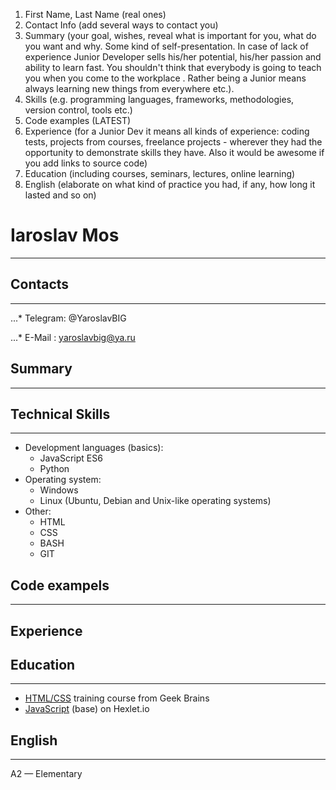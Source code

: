 1. First Name, Last Name (real ones)
2. Contact Info (add several ways to contact you)
3. Summary (your goal, wishes, reveal what is important for you, what do you want and why.
Some kind of self-presentation. In case of lack of experience  Junior Developer sells his/her potential, his/her passion and ability to learn fast. You shouldn't think that everybody is going to teach you when you come to the workplace . Rather being a Junior means always
learning new things from everywhere etc.).
4. Skills (e.g. programming languages, frameworks, methodologies, version control, tools etc.)
5. Code examples (LATEST)
6. Experience (for a Junior Dev it means all kinds of experience: coding tests, projects from courses,
freelance projects - wherever they had the opportunity to demonstrate skills they have.
Also it would be awesome if you add links to source code)
7. Education (including courses, seminars, lectures, online learning)
8. English (elaborate on what kind of practice you had, if any, how long it lasted and so on)

# Iaroslav Mos

***

## Contacts
***
...* Telegram: @YaroslavBIG

...* E-Mail  : yaroslavbig@ya.ru



## Summary

***

## Technical Skills
***
* Development languages (basics):    
    * JavaScript ES6
    * Python 
* Operating system:
    * Windows
    * Linux (Ubuntu, Debian and Unix-like operating systems)
* Other:
    * HTML
    * CSS
    * BASH
    * GIT

## Code exampels
***


## Experience



## Education
***
* [HTML/CSS](https://geekbrains.ru/certificates/706201.en "Certificat") training course from Geek Brains
* [JavaScript](https://ru.hexlet.io/my "My Profile") (base) on Hexlet.io

## English
***
A2 — Elementary
